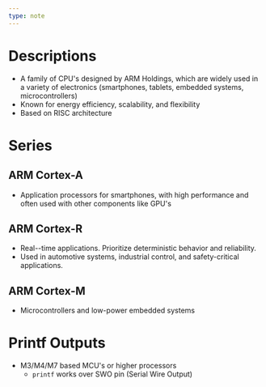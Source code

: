```yaml
---
type: note
---
```

# Descriptions
- A family of CPU's designed by ARM Holdings, which are widely used in a variety of electronics (smartphones, tablets, embedded systems, microcontrollers)
- Known for energy efficiency, scalability, and flexibility
- Based on RISC architecture

# Series
## ARM Cortex-A
- Application processors for smartphones, with high performance and often used with other components like GPU's
## ARM Cortex-R
- Real--time applications. Prioritize deterministic behavior and reliability.
- Used in automotive systems, industrial control, and safety-critical applications.
## ARM Cortex-M
- Microcontrollers and low-power embedded systems



# Printf Outputs
- M3/M4/M7 based MCU's or higher processors
	- `printf` works over SWO pin (Serial Wire Output)